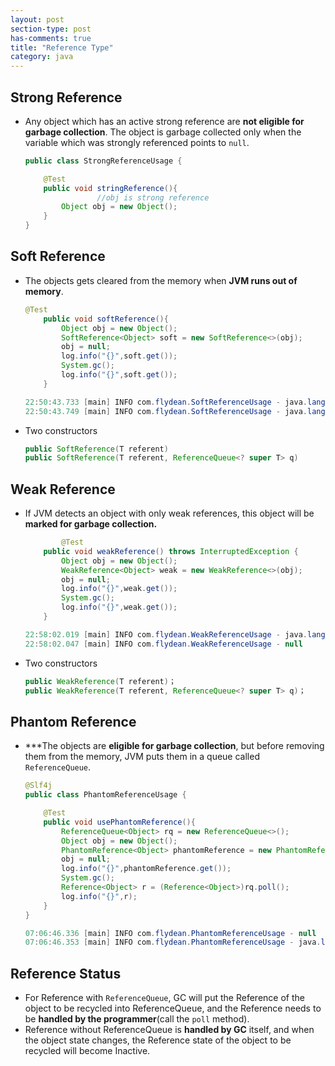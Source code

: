 ```yaml
---
layout: post
section-type: post
has-comments: true
title: "Reference Type"
category: java
---
```


## Strong Reference

- Any object which has an active strong reference are **not eligible for garbage collection**. The object is garbage collected only when the variable which was strongly referenced points to `null`.
    
    ```java
    public class StrongReferenceUsage {
    
        @Test
        public void stringReference(){
    				//obj is strong reference
            Object obj = new Object();
        }
    }
    ```
    

## Soft Reference

- The objects gets cleared from the memory when **JVM runs out of memory**.
    
    ```java
    @Test
        public void softReference(){
            Object obj = new Object();
            SoftReference<Object> soft = new SoftReference<>(obj);
            obj = null;
            log.info("{}",soft.get());
            System.gc();
            log.info("{}",soft.get());
        }
    ```
    
    ```java
    22:50:43.733 [main] INFO com.flydean.SoftReferenceUsage - java.lang.Object@71bc1ae4
    22:50:43.749 [main] INFO com.flydean.SoftReferenceUsage - java.lang.Object@71bc1ae4
    ```
    
- Two constructors
    
    ```java
    public SoftReference(T referent)
    public SoftReference(T referent, ReferenceQueue<? super T> q)
    ```
    

## Weak Reference

- If JVM detects an object with only weak references, this object will be **marked for garbage collection.**
    
    ```java
    		@Test
        public void weakReference() throws InterruptedException {
            Object obj = new Object();
            WeakReference<Object> weak = new WeakReference<>(obj);
            obj = null;
            log.info("{}",weak.get());
            System.gc();
            log.info("{}",weak.get());
        }
    ```
    
    ```java
    22:58:02.019 [main] INFO com.flydean.WeakReferenceUsage - java.lang.Object@71bc1ae4
    22:58:02.047 [main] INFO com.flydean.WeakReferenceUsage - null
    ```
    
- Two constructors
    
    ```java
    public WeakReference(T referent)；
    public WeakReference(T referent, ReferenceQueue<? super T> q)；
    ```
    

## Phantom Reference

- ***The objects are **eligible for garbage collection**, but before removing them from the memory, JVM puts them in a queue called `ReferenceQueue`.
    
    ```java
    @Slf4j
    public class PhantomReferenceUsage {
    
        @Test
        public void usePhantomReference(){
            ReferenceQueue<Object> rq = new ReferenceQueue<>();
            Object obj = new Object();
            PhantomReference<Object> phantomReference = new PhantomReference<>(obj,rq);
            obj = null;
            log.info("{}",phantomReference.get());
            System.gc();
            Reference<Object> r = (Reference<Object>)rq.poll();
            log.info("{}",r);
        }
    }
    ```
    
    ```java
    07:06:46.336 [main] INFO com.flydean.PhantomReferenceUsage - null
    07:06:46.353 [main] INFO com.flydean.PhantomReferenceUsage - java.lang.ref.PhantomReference@136432db
    ```
    

## Reference Status

- For Reference with `ReferenceQueue`, GC will put the Reference of the object to be recycled into ReferenceQueue, and the Reference needs to be **handled by the programmer**(call the `poll` method).
- Reference without ReferenceQueue is **handled by GC** itself, and when the object state changes, the Reference state of the object to be recycled will become Inactive.
